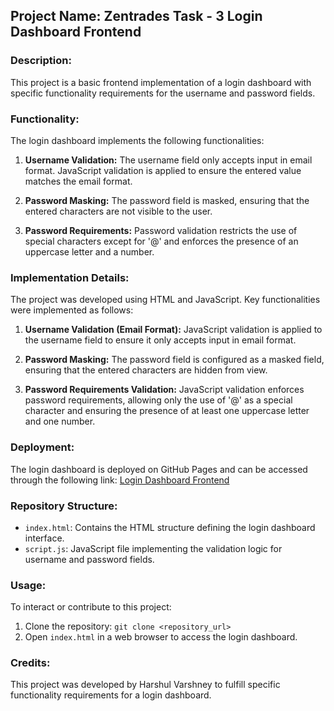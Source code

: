 ## Project Name: Zentrades Task - 3 Login Dashboard Frontend

### Description:
This project is a basic frontend implementation of a login dashboard with specific functionality requirements for the username and password fields.

### Functionality:
The login dashboard implements the following functionalities:
1. **Username Validation:** The username field only accepts input in email format. JavaScript validation is applied to ensure the entered value matches the email format.

2. **Password Masking:** The password field is masked, ensuring that the entered characters are not visible to the user.

3. **Password Requirements:** Password validation restricts the use of special characters except for '@' and enforces the presence of an uppercase letter and a number.

### Implementation Details:
The project was developed using HTML and JavaScript. Key functionalities were implemented as follows:

1. **Username Validation (Email Format):** JavaScript validation is applied to the username field to ensure it only accepts input in email format.

2. **Password Masking:** The password field is configured as a masked field, ensuring that the entered characters are hidden from view.

3. **Password Requirements Validation:** JavaScript validation enforces password requirements, allowing only the use of '@' as a special character and ensuring the presence of at least one uppercase letter and one number.

### Deployment:
The login dashboard is deployed on GitHub Pages and can be accessed through the following link: [Login Dashboard Frontend](https://harshul14.github.io/Zentrades-Task-3/)

### Repository Structure:
- `index.html`: Contains the HTML structure defining the login dashboard interface.
- `script.js`: JavaScript file implementing the validation logic for username and password fields.

### Usage:
To interact or contribute to this project:
1. Clone the repository: `git clone <repository_url>`
2. Open `index.html` in a web browser to access the login dashboard.

### Credits:
This project was developed by Harshul Varshney to fulfill specific functionality requirements for a login dashboard.
